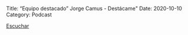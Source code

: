 Title: “Equipo destacado” Jorge Camus - Destácame"
Date: 2020-10-10
Category: Podcast

<a href="https://s.danilorca.com/2020-10-10.mp3" type="audio/mpeg">
Escuchar
</a>
